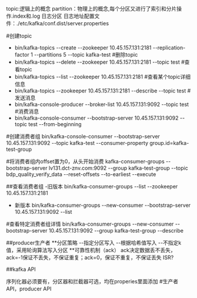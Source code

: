 topic:逻辑上的概念
partition：物理上的概念,每个分区又进行了索引和分片操作.index和.log
日志分区
日志地址配置文件：./etc/kafka/conf.dist/server.properties


#创建topic
-  bin/kafka-topics --create --zookeeper 10.45.157.131:2181 --replication-factor 1 --partitions 5 --topic kafka-test
#删除topic
-  bin/kafka-topics --delete --zookeeper 10.45.157.131:2181 --topic test
#查看topic
-  bin/kafka-topics --list --zookeeper 10.45.157.131:2181
#查看某个topic详细信息
-  bin/kafka-topics --zookeeper 10.45.157.131:2181 --describe --topic test 
#发送消息
-  bin/kafka-console-producer --broker-list 10.45.157.131:9092 --topic test
#消费消息
-  bin/kafka-console-consumer --bootstrap-server 10.45.157.131:9092 --topic test --from-beginning

#创建消费者组
bin/kafka-console-consumer --bootstrap-server 10.45.157.131:9092 --topic kafka-test --consumer-property group.id=kafka-test-group

#将消费者组内offset置为0，从头开始消费
kafka-consumer-groups --bootstrap-server lv131.dct-znv.com:9092 --group kafka-test-group --topic bdp_quality_verify_data --reset-offsets --to-earliest --execute

##查看消费者组
-旧版本
 bin/kafka-consumer-groups --list --zookeeper 10.45.157.131:2181 
- 新版本
 bin/kafka-consumer-groups --new-consumer --bootstrap-server 10.45.157.131:9092 --list
 
 #查看特定消费者组详情
 bin/kafka-consumer-groups --new-consumer --bootstrap-server 10.45.157.131:9092 --group kafka-test-group --describe

##producer生产者
**分区策略
  --指定分区写入
  --根据哈希值写入
  --不指定k值，采用轮询算法写入分区
**可靠性机制（ack）
ack决定数据丢不丢失，ack=-1保证不丢失，不保证重复；ack=0，保证不重复，不保证丢失
ISR?

##kafka API

序列化器必须要有，分区器和拦截器可选，均在properies里面添加
#生产者API，producer API






 
